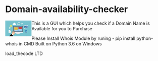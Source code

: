 # Domain-availability-checker
 <img src='domain_bg.png' height=50px align=left> This is a GUI which helps you check if a Domain Name is Available for you to Purchase 
 
Please Install Whois Module by runing - pip install python-whois in CMD 
Built on Python 3.6 on Windows

load_thecode LTD

